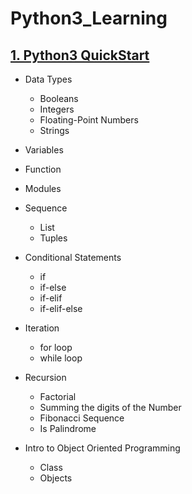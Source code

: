 # Python3_Learning

## [1. Python3 QuickStart](https://github.com/mechdeveloper/Python3_Learning/blob/main/Python3_Programming_QuickStart.ipynb)

- Data Types
  - Booleans
  - Integers
  - Floating-Point Numbers
  - Strings
  
- Variables
- Function
- Modules
- Sequence
  - List
  - Tuples
- Conditional Statements
  - if
  - if-else
  - if-elif
  - if-elif-else
- Iteration
  - for loop
  - while loop 
- Recursion
  - Factorial 
  - Summing the digits of the Number
  - Fibonacci Sequence
  - Is Palindrome
- Intro to Object Oriented Programming
  - Class
  - Objects
